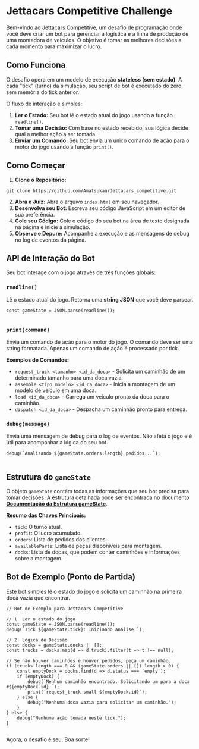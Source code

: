 # Jettacars Competitive Challenge

Bem-vindo ao Jettacars Competitive, um desafio de programação onde você deve criar um bot para gerenciar a logística e a linha de produção de uma montadora de veículos. O objetivo é tomar as melhores decisões a cada momento para maximizar o lucro.

## Como Funciona

O desafio opera em um modelo de execução **stateless (sem estado)**. A cada "tick" (turno) da simulação, seu script de bot é executado do zero, sem memória do tick anterior.

O fluxo de interação é simples:

1. **Ler o Estado:** Seu bot lê o estado atual do jogo usando a função `readline()`.
2. **Tomar uma Decisão:** Com base no estado recebido, sua lógica decide qual a melhor ação a ser tomada.
3. **Enviar um Comando:** Seu bot envia um único comando de ação para o motor do jogo usando a função `print()`.

## Como Começar

1. **Clone o Repositório:**  
```  
git clone https://github.com/Amatsukan/Jettacars_competitive.git  
```
2. **Abra o Juiz:** Abra o arquivo `index.html` em seu navegador.
3. **Desenvolva seu Bot:** Escreva seu código JavaScript em um editor de sua preferência.
4. **Cole seu Código:** Cole o código do seu bot na área de texto designada na página e inicie a simulação.
5. **Observe e Depure:** Acompanhe a execução e as mensagens de debug no log de eventos da página.

## API de Interação do Bot

Seu bot interage com o jogo através de três funções globais:

### `readline()`

Lê o estado atual do jogo. Retorna uma **string JSON** que você deve parsear.

```
const gameState = JSON.parse(readline());


```

### `print(command)`

Envia um comando de ação para o motor do jogo. O comando deve ser uma string formatada. Apenas um comando de ação é processado por tick.

**Exemplos de Comandos:**

* `request_truck <tamanho> <id_da_doca>` \- Solicita um caminhão de um determinado tamanho para uma doca vazia.
* `assemble <tipo_modelo> <id_da_doca>` \- Inicia a montagem de um modelo de veículo em uma doca.
* `load <id_da_doca>` \- Carrega um veículo pronto da doca para o caminhão.
* `dispatch <id_da_doca>` \- Despacha um caminhão pronto para entrega.

### `debug(message)`

Envia uma mensagem de debug para o log de eventos. Não afeta o jogo e é útil para acompanhar a lógica do seu bot.

```
debug(`Analisando ${gameState.orders.length} pedidos...`);


```

## Estrutura do `gameState`

O objeto `gameState` contém todas as informações que seu bot precisa para tomar decisões. A estrutura detalhada pode ser encontrada no documento [**Documentação da Estrutura gameState**](https://www.google.com/search?q=LINK%5FPARA%5FA%5FDOCUMENTACAO%5FAQUI.md "null").

**Resumo das Chaves Principais:**

* `tick`: O turno atual.
* `profit`: O lucro acumulado.
* `orders`: Lista de pedidos dos clientes.
* `availableParts`: Lista de peças disponíveis para montagem.
* `docks`: Lista de docas, que podem conter caminhões e informações sobre a montagem.

## Bot de Exemplo (Ponto de Partida)

Este bot simples lê o estado do jogo e solicita um caminhão na primeira doca vazia que encontrar.

```
// Bot de Exemplo para Jettacars Competitive

// 1. Ler o estado do jogo
const gameState = JSON.parse(readline());
debug(`Tick ${gameState.tick}: Iniciando análise.`);

// 2. Lógica de Decisão
const docks = gameState.docks || [];
const trucks = docks.map(d => d.truck).filter(t => t !== null);

// Se não houver caminhões e houver pedidos, peça um caminhão.
if (trucks.length === 0 && (gameState.orders || []).length > 0) {
    const emptyDock = docks.find(d => d.status === 'empty');
    if (emptyDock) {
        debug(`Nenhum caminhão encontrado. Solicitando um para a doca #${emptyDock.id}.`);
        print(`request_truck small ${emptyDock.id}`);
    } else {
        debug("Nenhuma doca vazia para solicitar um caminhão.");
    }
} else {
    debug("Nenhuma ação tomada neste tick.");
}


```

Agora, o desafio é seu. Boa sorte!
